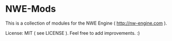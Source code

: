 NWE-Mods
========

This is a collection of modules for the NWE Engine ( http://nw-engine.com ).

License: MIT ( see LICENSE ).
Feel free to add improvements. :)